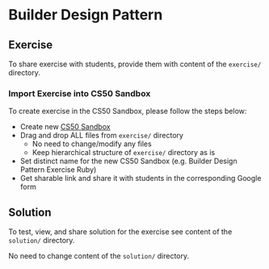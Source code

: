 # Builder Design Pattern

## Exercise
To share exercise with students, provide them with content of the `exercise/` directory.
### Import Exercise into CS50 Sandbox
To create exercise in the CS50 Sandbox, please follow the steps below:
* Create new [CS50 Sandbox](https://sandbox.cs50.io)
* Drag and drop ALL files from `exercise/` directory
  * No need to change/modify any files
  * Keep hierarchical structure of `exercise/` directory as is
* Set distinct name for the new CS50 Sandbox (e.g. Builder Design Pattern Exercise Ruby)
* Get sharable link and share it with students in the corresponding Google form

## Solution
To test, view, and share solution for the exercise see content of the `solution/` directory.

No need to change content of the `solution/` directory.
